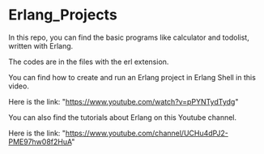 # Erlang_Projects
In this repo, you can find the basic programs like calculator and todolist, written with Erlang.

The codes are in the files with the erl extension. 

You can find how to create and run an Erlang project in Erlang Shell in this video.

Here is the link: "https://www.youtube.com/watch?v=pPYNTydTydg" 

You can also find the tutorials about Erlang on this Youtube channel. 

Here is the link: "https://www.youtube.com/channel/UCHu4dPJ2-PME97hw08f2HuA" 

